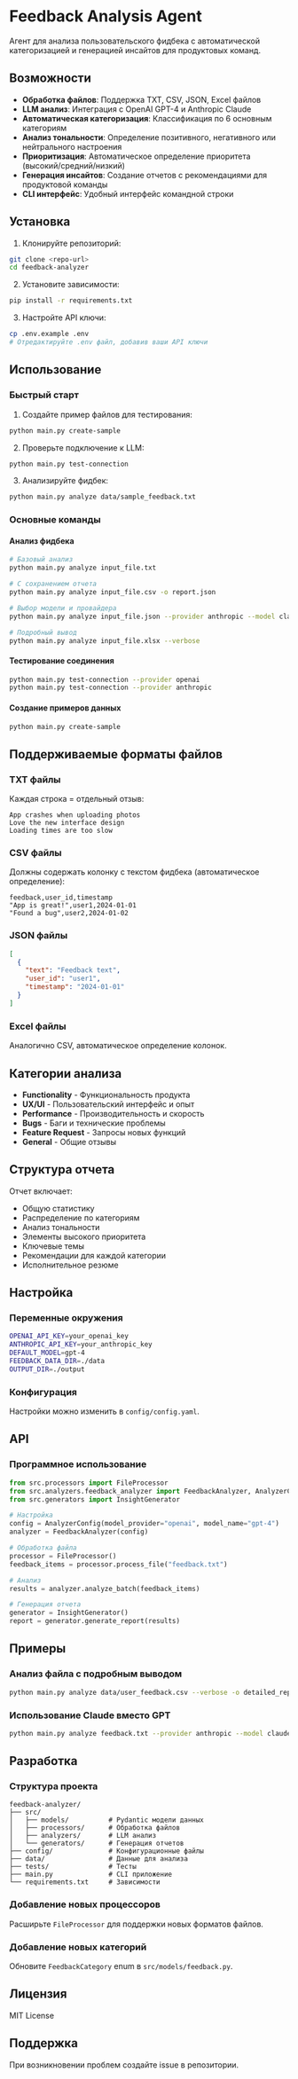 # Feedback Analysis Agent

Агент для анализа пользовательского фидбека с автоматической категоризацией и генерацией инсайтов для продуктовых команд.

## Возможности

- **Обработка файлов**: Поддержка TXT, CSV, JSON, Excel файлов
- **LLM анализ**: Интеграция с OpenAI GPT-4 и Anthropic Claude
- **Автоматическая категоризация**: Классификация по 6 основным категориям
- **Анализ тональности**: Определение позитивного, негативного или нейтрального настроения
- **Приоритизация**: Автоматическое определение приоритета (высокий/средний/низкий)
- **Генерация инсайтов**: Создание отчетов с рекомендациями для продуктовой команды
- **CLI интерфейс**: Удобный интерфейс командной строки

## Установка

1. Клонируйте репозиторий:
```bash
git clone <repo-url>
cd feedback-analyzer
```

2. Установите зависимости:
```bash
pip install -r requirements.txt
```

3. Настройте API ключи:
```bash
cp .env.example .env
# Отредактируйте .env файл, добавив ваши API ключи
```

## Использование

### Быстрый старт

1. Создайте пример файлов для тестирования:
```bash
python main.py create-sample
```

2. Проверьте подключение к LLM:
```bash
python main.py test-connection
```

3. Анализируйте фидбек:
```bash
python main.py analyze data/sample_feedback.txt
```

### Основные команды

#### Анализ фидбека
```bash
# Базовый анализ
python main.py analyze input_file.txt

# С сохранением отчета
python main.py analyze input_file.csv -o report.json

# Выбор модели и провайдера
python main.py analyze input_file.json --provider anthropic --model claude-3-sonnet

# Подробный вывод
python main.py analyze input_file.xlsx --verbose
```

#### Тестирование соединения
```bash
python main.py test-connection --provider openai
python main.py test-connection --provider anthropic
```

#### Создание примеров данных
```bash
python main.py create-sample
```

## Поддерживаемые форматы файлов

### TXT файлы
Каждая строка = отдельный отзыв:
```
App crashes when uploading photos
Love the new interface design
Loading times are too slow
```

### CSV файлы
Должны содержать колонку с текстом фидбека (автоматическое определение):
```csv
feedback,user_id,timestamp
"App is great!",user1,2024-01-01
"Found a bug",user2,2024-01-02
```

### JSON файлы
```json
[
  {
    "text": "Feedback text",
    "user_id": "user1",
    "timestamp": "2024-01-01"
  }
]
```

### Excel файлы
Аналогично CSV, автоматическое определение колонок.

## Категории анализа

- **Functionality** - Функциональность продукта
- **UX/UI** - Пользовательский интерфейс и опыт
- **Performance** - Производительность и скорость
- **Bugs** - Баги и технические проблемы
- **Feature Request** - Запросы новых функций
- **General** - Общие отзывы

## Структура отчета

Отчет включает:
- Общую статистику
- Распределение по категориям
- Анализ тональности
- Элементы высокого приоритета
- Ключевые темы
- Рекомендации для каждой категории
- Исполнительное резюме

## Настройка

### Переменные окружения
```bash
OPENAI_API_KEY=your_openai_key
ANTHROPIC_API_KEY=your_anthropic_key
DEFAULT_MODEL=gpt-4
FEEDBACK_DATA_DIR=./data
OUTPUT_DIR=./output
```

### Конфигурация
Настройки можно изменить в `config/config.yaml`.

## API

### Программное использование

```python
from src.processors import FileProcessor
from src.analyzers.feedback_analyzer import FeedbackAnalyzer, AnalyzerConfig
from src.generators import InsightGenerator

# Настройка
config = AnalyzerConfig(model_provider="openai", model_name="gpt-4")
analyzer = FeedbackAnalyzer(config)

# Обработка файла
processor = FileProcessor()
feedback_items = processor.process_file("feedback.txt")

# Анализ
results = analyzer.analyze_batch(feedback_items)

# Генерация отчета
generator = InsightGenerator()
report = generator.generate_report(results)
```

## Примеры

### Анализ файла с подробным выводом
```bash
python main.py analyze data/user_feedback.csv --verbose -o detailed_report.json
```

### Использование Claude вместо GPT
```bash
python main.py analyze feedback.txt --provider anthropic --model claude-3-sonnet
```

## Разработка

### Структура проекта
```
feedback-analyzer/
├── src/
│   ├── models/          # Pydantic модели данных
│   ├── processors/      # Обработка файлов
│   ├── analyzers/       # LLM анализ
│   └── generators/      # Генерация отчетов
├── config/              # Конфигурационные файлы
├── data/                # Данные для анализа
├── tests/               # Тесты
├── main.py              # CLI приложение
└── requirements.txt     # Зависимости
```

### Добавление новых процессоров
Расширьте `FileProcessor` для поддержки новых форматов файлов.

### Добавление новых категорий
Обновите `FeedbackCategory` enum в `src/models/feedback.py`.

## Лицензия

MIT License

## Поддержка

При возникновении проблем создайте issue в репозитории.